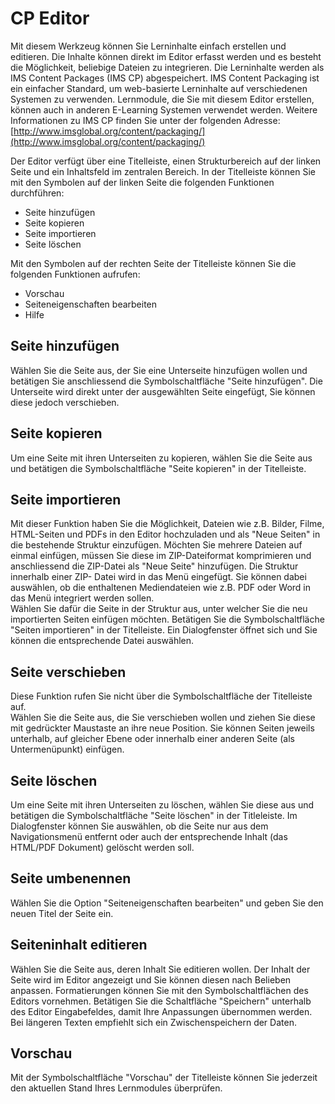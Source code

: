 # CP Editor

Mit diesem Werkzeug können Sie Lerninhalte einfach erstellen und editieren.
Die Inhalte können direkt im Editor erfasst werden und es besteht die
Möglichkeit, beliebige Dateien zu integrieren. Die Lerninhalte werden als IMS
Content Packages (IMS CP) abgespeichert. IMS Content Packaging ist ein
einfacher Standard, um web-basierte Lerninhalte auf verschiedenen Systemen zu
verwenden. Lernmodule, die Sie mit diesem Editor erstellen, können auch in
anderen E-Learning Systemen verwendet werden. Weitere Informationen zu IMS CP
finden Sie unter der folgenden Adresse:
[http://www.imsglobal.org/content/packaging/](http://www.imsglobal.org/content/packaging/)

Der Editor verfügt über eine Titelleiste, einen Strukturbereich auf der linken
Seite und ein Inhaltsfeld im zentralen Bereich. In der Titelleiste können Sie
mit den Symbolen auf der linken Seite die folgenden Funktionen durchführen:

* Seite hinzufügen
* Seite kopieren
* Seite importieren
* Seite löschen

Mit den Symbolen auf der rechten Seite der Titelleiste können Sie die
folgenden Funktionen aufrufen:

* Vorschau
* Seiteneigenschaften bearbeiten
* Hilfe

## Seite hinzufügen

Wählen Sie die Seite aus, der Sie eine Unterseite hinzufügen wollen und
betätigen Sie anschliessend die Symbolschaltfläche "Seite hinzufügen". Die
Unterseite wird direkt unter der ausgewählten Seite eingefügt, Sie können
diese jedoch verschieben.

## Seite kopieren

Um eine Seite mit ihren Unterseiten zu kopieren, wählen Sie die Seite aus und
betätigen die Symbolschaltfläche "Seite kopieren" in der Titelleiste.

## Seite importieren

Mit dieser Funktion haben Sie die Möglichkeit, Dateien wie z.B. Bilder, Filme,
HTML-Seiten und PDFs in den Editor hochzuladen und als "Neue Seiten" in die
bestehende Struktur einzufügen. Möchten Sie mehrere Dateien auf einmal
einfügen, müssen Sie diese im ZIP-Dateiformat komprimieren und anschliessend
die ZIP-Datei als "Neue Seite" hinzufügen. Die Struktur innerhalb einer ZIP-
Datei wird in das Menü eingefügt. Sie können dabei auswählen, ob die
enthaltenen Mediendateien wie z.B. PDF oder Word in das Menü integriert werden
sollen.  
Wählen Sie dafür die Seite in der Struktur aus, unter welcher Sie die neu
importierten Seiten einfügen möchten. Betätigen Sie die Symbolschaltfläche
"Seiten importieren" in der Titelleiste. Ein Dialogfenster öffnet sich und Sie
können die entsprechende Datei auswählen.

## Seite verschieben

Diese Funktion rufen Sie nicht über die Symbolschaltfläche der Titelleiste
auf.  
Wählen Sie die Seite aus, die Sie verschieben wollen und ziehen Sie diese mit
gedrückter Maustaste an ihre neue Position. Sie können Seiten jeweils
unterhalb, auf gleicher Ebene oder innerhalb einer anderen Seite (als
Untermenüpunkt) einfügen.

## Seite löschen

Um eine Seite mit ihren Unterseiten zu löschen, wählen Sie diese aus und
betätigen die Symbolschaltfläche "Seite löschen" in der Titleleiste. Im
Dialogfenster können Sie auswählen, ob die Seite nur aus dem Navigationsmenü
entfernt oder auch der entsprechende Inhalt (das HTML/PDF Dokument) gelöscht
werden soll.

## Seite umbenennen

Wählen Sie die Option "Seiteneigenschaften bearbeiten" und geben Sie den neuen
Titel der Seite ein.

## Seiteninhalt editieren

Wählen Sie die Seite aus, deren Inhalt Sie editieren wollen. Der Inhalt der
Seite wird im Editor angezeigt und Sie können diesen nach Belieben anpassen.
Formatierungen können Sie mit den Symbolschaltflächen des Editors vornehmen.
Betätigen Sie die Schaltfläche "Speichern" unterhalb des Editor Eingabefeldes,
damit Ihre Anpassungen übernommen werden. Bei längeren Texten empfiehlt sich
ein Zwischenspeichern der Daten.

## Vorschau

Mit der Symbolschaltfläche "Vorschau" der Titelleiste können Sie jederzeit den
aktuellen Stand Ihres Lernmodules überprüfen.
